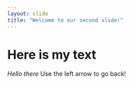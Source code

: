 ```yaml
---
layout: slide
title: "Welcome to our second slide!"
---
```

# Here is my text
*Hello there*
Use the left arrow to go back!
